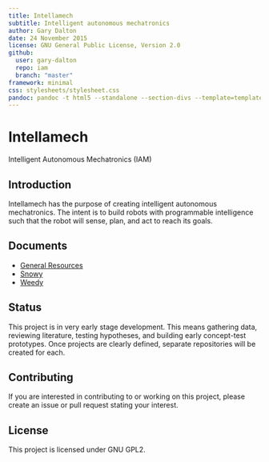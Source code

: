 ```yaml
---
title: Intellamech
subtitle: Intelligent autonomous mechatronics
author: Gary Dalton
date: 24 November 2015
license: GNU General Public License, Version 2.0
github:
  user: gary-dalton
  repo: iam
  branch: "master"
framework: minimal
css: stylesheets/stylesheet.css
pandoc: pandoc -t html5 --standalone --section-divs --template=template_github.html index.md -o index.html
---
```


# Intellamech

Intelligent Autonomous Mechatronics (IAM)

## Introduction

Intellamech has the purpose of creating intelligent autonomous mechatronics.
The intent is to build robots with programmable intelligence such that the robot
will sense, plan, and act to reach its goals.

## Documents

- [General Resources](docs/general_resources)
- [Snowy](docs/snowy)
- [Weedy](docs/weedy)

## Status

This project is in very early stage development. This means gathering data,
reviewing literature, testing hypotheses, and building early concept-test
prototypes. Once projects are clearly defined, separate repositories will be
created for each.

## Contributing

If you are interested in contributing to or working on this project, please
create an issue or pull request stating your interest.

## License

This project is licensed under GNU GPL2.
